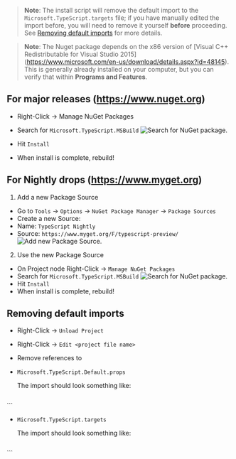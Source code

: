 > **Note**: The install script will remove the default import to the `Microsoft.TypeScript.targets` file;
if you have manually edited the import before, you will need to remove it yourself **before** proceeding.
See [Removing default imports](#removing-default-imports) for more details.

> **Note**: The Nuget package depends on the x86 version of [Visual C++ Redistributable for Visual Studio 2015]
(https://www.microsoft.com/en-us/download/details.aspx?id=48145).
This is generally already installed on your computer, but you can verify that within **Programs and Features**.

## For major releases (https://www.nuget.org)

* Right-Click -> Manage NuGet Packages
* Search for `Microsoft.TypeScript.MSBuild`
 ![Search for NuGet package.](https://raw.githubusercontent.com/wiki/Microsoft/TypeScript/images/searchForNuGetPackage.png)

* Hit `Install`
* When install is complete, rebuild!


## For Nightly drops (https://www.myget.org)

1. Add a new Package Source 
 * Go to `Tools` -> `Options` -> `NuGet Package Manager` -> `Package Sources`
 * Create a new Source:
  * Name: `TypeScript Nightly`
  * Source: `https://www.myget.org/F/typescript-preview/`
 ![Add new Package Source.](https://raw.githubusercontent.com/wiki/Microsoft/TypeScript/images/addNewPackageSource.PNG)

2. Use the new Package Source
 * On Project node Right-Click -> `Manage NuGet Packages`
 * Search for `Microsoft.TypeScript.MSBuild`
 ![Search for NuGet package.](https://raw.githubusercontent.com/wiki/Microsoft/TypeScript/images/searchForMyGetPackage.PNG)
 * Hit `Install`
 * When install is complete, rebuild!


## Removing default imports

* Right-Click -> `Unload Project`
* Right-Click -> `Edit <project file name>`
* Remove references to

 * `Microsoft.TypeScript.Default.props`

   The import should look something like:

     ```XML
<Import
         Project="$(MSBuildExtensionsPath32)\Microsoft\VisualStudio\v$(VisualStudioVersion)\TypeScript\Microsoft.TypeScript.Default.props"
         Condition="Exists('$(MSBuildExtensionsPath32)\Microsoft\VisualStudio\v$(VisualStudioVersion)\TypeScript\Microsoft.TypeScript.Default.props')" />
     ```

 * `Microsoft.TypeScript.targets`

   The import should look something like:

     ```XML
<Import
        Project="$(MSBuildExtensionsPath32)\Microsoft\VisualStudio\v$(VisualStudioVersion)\TypeScript\Microsoft.TypeScript.targets"
        Condition="Exists('$(MSBuildExtensionsPath32)\Microsoft\VisualStudio\v$(VisualStudioVersion)\TypeScript\Microsoft.TypeScript.targets')" />
     ```
